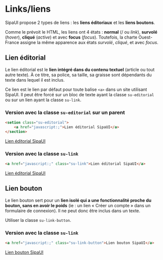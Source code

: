 # Links/liens

SipaUI propose 2 types de liens&nbsp;: les **liens éditoriaux** et les **liens boutons**.

Comme le prévoit le HTML, les liens ont 4 états&nbsp;: **normal** (/ ou *link*), **survolé** (*hover*), **cliqué** (*active*) et avec **focus** (*focus*). Toutefois, la charte Ouest-France assigne la même apparence aux états *survolé*, *cliqué*, et avec *focus*.

<!-- STORY -->

## Lien éditorial

Le lien éditorial est le **lien intégré dans du contenu textuel** (article ou tout autre texte). À ce titre, sa police, sa taille, sa graisse sont dépendants du texte dans lequel il est inclus.

Ce lien est le lien par défaut pour toute balise `<a>` dans un site utilisant SipaUI. Il peut être forcé sur un bloc de texte ayant la classe `su-editorial` ou sur un lien ayant la classe `su-link`.

### Version avec la classe `su-editorial` sur un parent
```html
<setion class="su-editorial">
	<a href="javascript:;">Lien éditorial SipaUI</a>
</section>
```
<section class="su-editorial">
	<a href="javascript:;">Lien éditorial SipaUI</a>
</section>

### Version avec la classe `su-link`
```html
<a href="javascript:;" class="su-link">Lien éditorial SipaUI</a>
```
<a href="javascript:;" class="su-link">Lien éditorial SipaUI</a>


## Lien bouton

Le lien bouton sert pour un **lien isolé qui a une fonctionnalité proche du bouton, sans en avoir le poids** (ie&nbsp;: un lien «&nbsp;Créer un compte&nbsp;» dans un formulaire de connexion). Il ne peut donc être inclus dans un texte.

Utiliser la classe `su-link-button`.

### Version avec la classe `su-link`
```html
<a href="javascript:;" class="su-link-button">Lien bouton SipaUI</a>
```
<a href="javascript:;" class="su-link-button">Lien bouton SipaUI</a>



